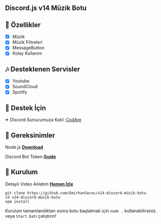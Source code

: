 ## Discord.js v14 Müzik Botu

## 📑 Özellikler

- [x] Müzik
- [x] Müzik Filtreleri
- [x] MessageButton
- [x] Kolay Kullanım

## 🎶 Desteklenen Servisler

- [x] Youtube
- [x] SoundCloud
- [x] Spotify

## 🚨 Destek İçin

✈ Discord Sunucumuza Katıl: [CodAre](https://discord.gg/codare)

## 🛑 Gereksinimler

Node.js **[Download](https://nodejs.org/dist/v17.0.1/node-v17.0.1-x64.msi)**

Discord Bot Token **[Guide](https://discordjs.guide/preparations/setting-up-a-bot-application.html#creating-your-bot)**

## 💌 Kurulum

Detaylı Video Anlatım **[Hemen İzle](https://www.youtube.com)**

```
git clone https://github.com/EmirhanSarac/v14-discord-müzik-botu
cd v14-discord-müzik-botu
npm install
```

Kurulum tamamlandıktan sonra botu başlatmak için `node .` kullanabilirsiniz. veya `Start.bat`ı çalıştırın!
